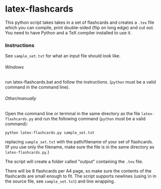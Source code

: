 # latex-flashcards
This python script takes takes in a set of flashcards and creates a ``.tex`` file which you can compile, print double-sided (flip on long edge) and cut out. You need to have Python and a TeX compiler installed to use it.

### Instructions

See ``sample_set.txt`` for what an input file should look like.

###### Windows
run latex-flashcards.bat and follow the instructions. (``python`` must be a valid command in the command line).

###### Other/manually
Open the command line or terminal in the same directory as the file ``latex-flashcards.py`` and run the following command (``python`` must be a valid command):
```
python latex-flashcards.py sample_set.txt
```
replacing ``sample_set.txt`` with the path/filename of your set of flashcards. (If you use only the filename, make sure the file is in the same directory as ``latex-flashcards.py``.)

The script will create a folder called "output" containing the ``.tex`` file.

There will be 8 flashcards per A4 page, so make sure the contents of the flashcards are small enough to fit. The script supports newlines (using \n in the source file, see ``sample_set.txt``) and line wrapping.
